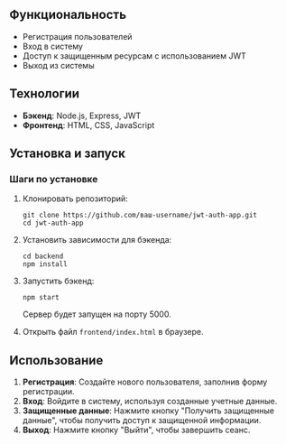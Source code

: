 
## Функциональность

- Регистрация пользователей
- Вход в систему
- Доступ к защищенным ресурсам с использованием JWT
- Выход из системы

## Технологии

- **Бэкенд**: Node.js, Express, JWT
- **Фронтенд**: HTML, CSS, JavaScript

## Установка и запуск

### Шаги по установке

1. Клонировать репозиторий:
   ```
   git clone https://github.com/ваш-username/jwt-auth-app.git
   cd jwt-auth-app
   ```

2. Установить зависимости для бэкенда:
   ```
   cd backend
   npm install
   ```

3. Запустить бэкенд:
   ```
   npm start
   ```
   Сервер будет запущен на порту 5000.

4. Открыть файл `frontend/index.html` в браузере.

## Использование

1. **Регистрация**: Создайте нового пользователя, заполнив форму регистрации.
2. **Вход**: Войдите в систему, используя созданные учетные данные.
3. **Защищенные данные**: Нажмите кнопку "Получить защищенные данные", чтобы получить доступ к защищенной информации.
4. **Выход**: Нажмите кнопку "Выйти", чтобы завершить сеанс.


